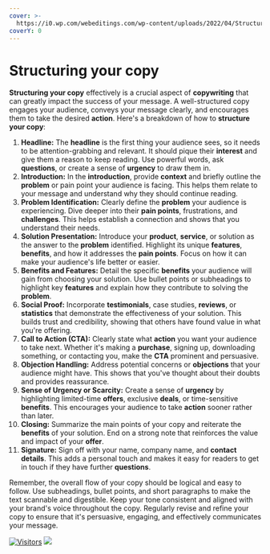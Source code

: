 ```yaml
---
cover: >-
  https://i0.wp.com/webeditings.com/wp-content/uploads/2022/04/Structure-Your-Copy-In-A-Powerful-Way.png
coverY: 0
---
```


# Structuring your copy

**Structuring your copy** effectively is a crucial aspect of **copywriting** that can greatly impact the success of your message. A well-structured copy engages your audience, conveys your message clearly, and encourages them to take the desired **action**. Here's a breakdown of how to **structure your copy**:

1. **Headline:** The **headline** is the first thing your audience sees, so it needs to be attention-grabbing and relevant. It should pique their **interest** and give them a reason to keep reading. Use powerful words, ask **questions**, or create a sense of **urgency** to draw them in.
2. **Introduction:** In the **introduction**, provide **context** and briefly outline the **problem** or pain point your audience is facing. This helps them relate to your message and understand why they should continue reading.
3. **Problem Identification:** Clearly define the **problem** your audience is experiencing. Dive deeper into their **pain points**, frustrations, and **challenges**. This helps establish a connection and shows that you understand their needs.
4. **Solution Presentation:** Introduce your **product**, **service**, or solution as the answer to the **problem** identified. Highlight its unique **features**, **benefits**, and how it addresses the **pain points**. Focus on how it can make your audience's life better or easier.
5. **Benefits and Features:** Detail the specific **benefits** your audience will gain from choosing your solution. Use bullet points or subheadings to highlight key **features** and explain how they contribute to solving the **problem**.
6. **Social Proof:** Incorporate **testimonials**, case studies, **reviews**, or **statistics** that demonstrate the effectiveness of your solution. This builds trust and credibility, showing that others have found value in what you're offering.
7. **Call to Action (CTA):** Clearly state what **action** you want your audience to take next. Whether it's making a **purchase**, signing up, downloading something, or contacting you, make the **CTA** prominent and persuasive.
8. **Objection Handling:** Address potential concerns or **objections** that your audience might have. This shows that you've thought about their doubts and provides reassurance.
9. **Sense of Urgency or Scarcity:** Create a sense of **urgency** by highlighting limited-time **offers**, exclusive **deals**, or time-sensitive **benefits**. This encourages your audience to take **action** sooner rather than later.
10. **Closing:** Summarize the main points of your copy and reiterate the **benefits** of your solution. End on a strong note that reinforces the value and impact of your **offer**.
11. **Signature:** Sign off with your name, company name, and **contact details**. This adds a personal touch and makes it easy for readers to get in touch if they have further **questions**.

Remember, the overall flow of your copy should be logical and easy to follow. Use subheadings, bullet points, and short paragraphs to make the text scannable and digestible. Keep your tone consistent and aligned with your brand's voice throughout the copy. Regularly revise and refine your copy to ensure that it's persuasive, engaging, and effectively communicates your message.

[![Visitors](https://api.visitorbadge.io/api/visitors?path=https%3A%2F%2Fgithub.com%2Fdrshahizan\&labelColor=%23697689\&countColor=%23555555\&style=plastic)](https://visitorbadge.io/status?path=https%3A%2F%2Fgithub.com%2Fdrshahizan) ![](https://hit.yhype.me/github/profile?user_id=81284918)